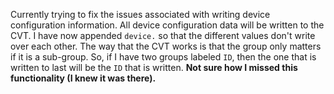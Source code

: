Currently trying to fix the issues associated with writing device configuration information.  All device configuration data will be written to the CVT.  I have now appended ``device.`` so that the different values don't write over each other.  The way that the CVT works is that the group only matters if it is a sub-group.  So, if I have two groups labeled ``ID``, then the one that is written to last will be the ``ID`` that is written.  **Not sure how I missed this functionality (I knew it was there).**

